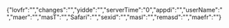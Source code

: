 {"lovfr":"","changes":"","yidde":"","serverTime":"0","appdi":"","userName":"","maer":"","masT":"","Safari":"","sexid":"","masl":"","remasd":"","maefr":""}
